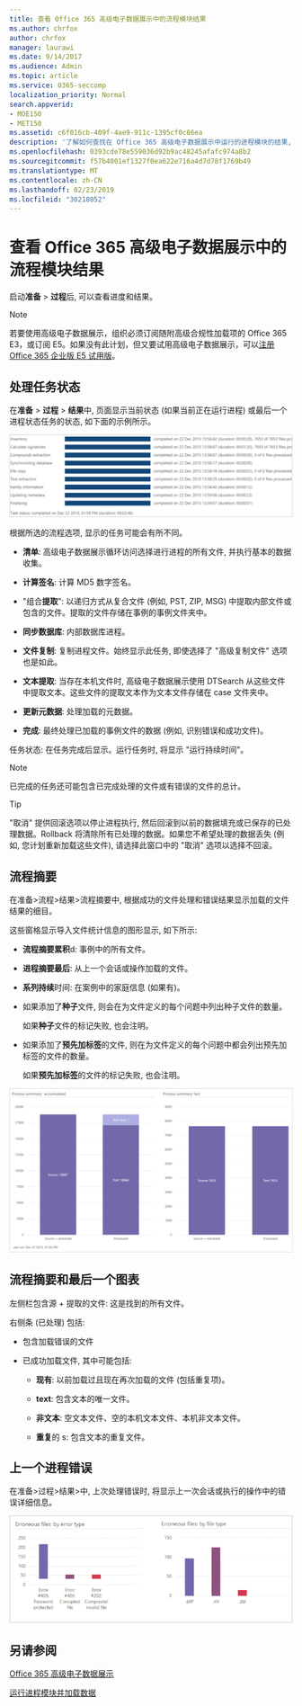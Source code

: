 ```yaml
---
title: 查看 Office 365 高级电子数据展示中的流程模块结果
ms.author: chrfox
author: chrfox
manager: laurawi
ms.date: 9/14/2017
ms.audience: Admin
ms.topic: article
ms.service: O365-seccomp
localization_priority: Normal
search.appverid:
- MOE150
- MET150
ms.assetid: c6f016cb-409f-4ae9-911c-1395cf0c86ea
description: '了解如何查找在 Office 365 高级电子数据展示中运行的进程模块的结果, 包括任务状态和过程摘要。  '
ms.openlocfilehash: 0393cde78e559036d92b9ac48245afafc974a8b2
ms.sourcegitcommit: f57b4001ef1327f0ea622e716a4d7d78f1769b49
ms.translationtype: MT
ms.contentlocale: zh-CN
ms.lasthandoff: 02/23/2019
ms.locfileid: "30218052"
---
```

# <a name="view-process-module-results-in-office-365-advanced-ediscovery"></a>查看 Office 365 高级电子数据展示中的流程模块结果

启动**准备** \> **过程**后, 可以查看进度和结果。 
  
> [!NOTE]
> 若要使用高级电子数据展示，组织必须订阅随附高级合规性加载项的 Office 365 E3，或订阅 E5。如果没有此计划，但又要试用高级电子数据展示，可以[注册 Office 365 企业版 E5 试用版](https://go.microsoft.com/fwlink/p/?LinkID=698279)。 
  
## <a name="process-task-status"></a>处理任务状态

在**准备** \> **过程** \> **结果**中, 页面显示当前状态 (如果当前正在运行进程) 或最后一个进程状态任务的状态, 如下面的示例所示。
  
![进程模块任务状态](media/9430f9e7-a4dd-47c7-ac2e-2c6a60fc948b.png)
  
根据所选的流程选项, 显示的任务可能会有所不同。 
  
- **清单**: 高级电子数据展示循环访问选择进行进程的所有文件, 并执行基本的数据收集。
    
- **计算签名**: 计算 MD5 数字签名。
    
- "组合**提取**": 以递归方式从复合文件 (例如, PST, ZIP, MSG) 中提取内部文件或包含的文件。提取的文件存储在事例的事例文件夹中。
    
- **同步数据库**: 内部数据库进程。
    
- **文件复制**: 复制进程文件。始终显示此任务, 即使选择了 "高级复制文件" 选项也是如此。
    
- **文本提取**: 当存在本机文件时, 高级电子数据展示使用 DTSearch 从这些文件中提取文本。这些文件的提取文本作为文本文件存储在 case 文件夹中。
    
- **更新元数据**: 处理加载的元数据。 
    
- **完成**: 最终处理已加载的事例文件的数据 (例如, 识别错误和成功文件)。 
    
任务状态: 在任务完成后显示。运行任务时, 将显示 "运行持续时间"。
  
> [!NOTE]
> 已完成的任务还可能包含已完成处理的文件或有错误的文件的总计。 
  
> [!TIP]
> "取消" 提供回滚选项以停止进程执行, 然后回滚到以前的数据填充或已保存的已处理数据。Rollback 将清除所有已处理的数据。如果您不希望处理的数据丢失 (例如, 您计划重新加载这些文件), 请选择此窗口中的 "取消" 选项以选择不回滚。 
  
## <a name="process-summary"></a>流程摘要

在准备\>流程\>结果\>流程摘要中, 根据成功的文件处理和错误结果显示加载的文件结果的细目。
  
这些窗格显示导入文件统计信息的图形显示, 如下所示:
  
- **流程摘要累积**d: 事例中的所有文件。
    
- **进程摘要最后**: 从上一个会话或操作加载的文件。 
    
- **系列持续**时间: 在案例中的家庭信息 (如果有)。
    
- 如果添加了**种子**文件, 则会在为文件定义的每个问题中列出种子文件的数量。 
    
    如果**种子**文件的标记失败, 也会注明。 
    
- 如果添加了**预先加标签**的文件, 则在为文件定义的每个问题中都会列出预先加标签的文件的数量。 
    
    如果**预先加标签**的文件的标记失败, 也会注明。 
    
![进程模块摘要](media/2086a691-9e3d-4117-beb2-a5c3a9a4cc94.png)
  
## <a name="process-summary-accumulated-and-last-charts"></a>流程摘要和最后一个图表

左侧栏包含源 + 提取的文件: 这是找到的所有文件。 
  
右侧条 (已处理) 包括:
  
- 包含加载错误的文件
    
- 已成功加载文件, 其中可能包括: 
    
  - **现有**: 以前加载过且现在再次加载的文件 (包括重复项)。
    
  - **text**: 包含文本的唯一文件。
    
  - **非文本**: 空文本文件、空的本机文本文件、本机非文本文件。 
    
  - **重复**的 s: 包含文本的重复文件。
    
## <a name="last-process-errors"></a>上一个进程错误

在准备\>过程\>结果\>中, 上次处理错误时, 将显示上一次会话或执行的操作中的错误详细信息。
  
![进程模块错误](media/4771d0f4-4217-445a-9ba4-8b6541c5ad09.png)
  
## <a name="see-also"></a>另请参阅

[Office 365 高级电子数据展示](office-365-advanced-ediscovery.md)
  
[运行进程模块并加载数据](run-the-process-module-and-load-data-in-advanced-ediscovery.md)

